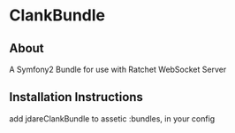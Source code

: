 ClankBundle
===========

About
--------------
A Symfony2 Bundle for use with Ratchet WebSocket Server


Installation Instructions
--------------
add jdareClankBundle to assetic :bundles, in your config